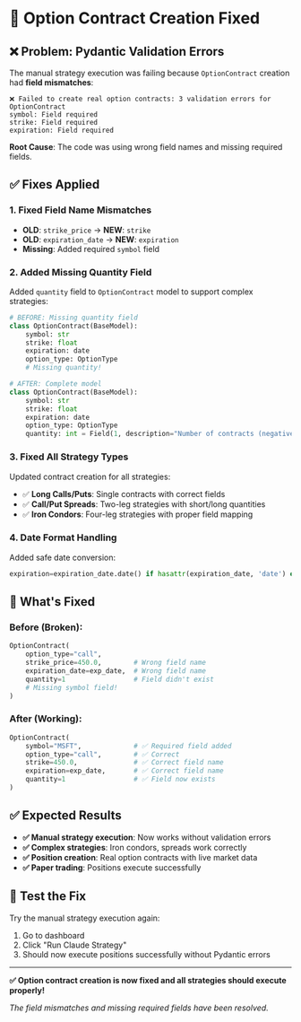 # 🔧 Option Contract Creation Fixed

## ❌ **Problem: Pydantic Validation Errors**

The manual strategy execution was failing because `OptionContract` creation had **field mismatches**:

```
❌ Failed to create real option contracts: 3 validation errors for OptionContract
symbol: Field required
strike: Field required  
expiration: Field required
```

**Root Cause**: The code was using wrong field names and missing required fields.

## ✅ **Fixes Applied**

### **1. Fixed Field Name Mismatches**
- **OLD**: `strike_price` → **NEW**: `strike` 
- **OLD**: `expiration_date` → **NEW**: `expiration`
- **Missing**: Added required `symbol` field

### **2. Added Missing Quantity Field**
Added `quantity` field to `OptionContract` model to support complex strategies:

```python
# BEFORE: Missing quantity field
class OptionContract(BaseModel):
    symbol: str
    strike: float  
    expiration: date
    option_type: OptionType
    # Missing quantity!

# AFTER: Complete model
class OptionContract(BaseModel):
    symbol: str
    strike: float
    expiration: date
    option_type: OptionType
    quantity: int = Field(1, description="Number of contracts (negative for short)")
```

### **3. Fixed All Strategy Types**
Updated contract creation for all strategies:
- ✅ **Long Calls/Puts**: Single contracts with correct fields
- ✅ **Call/Put Spreads**: Two-leg strategies with short/long quantities
- ✅ **Iron Condors**: Four-leg strategies with proper field mapping

### **4. Date Format Handling**
Added safe date conversion:
```python
expiration=expiration_date.date() if hasattr(expiration_date, 'date') else expiration_date
```

## 🎯 **What's Fixed**

### **Before (Broken)**:
```python
OptionContract(
    option_type="call",
    strike_price=450.0,        # Wrong field name
    expiration_date=exp_date,  # Wrong field name  
    quantity=1                 # Field didn't exist
    # Missing symbol field!
)
```

### **After (Working)**:
```python
OptionContract(
    symbol="MSFT",             # ✅ Required field added
    option_type="call",        # ✅ Correct
    strike=450.0,              # ✅ Correct field name
    expiration=exp_date,       # ✅ Correct field name
    quantity=1                 # ✅ Field now exists
)
```

## ✅ **Expected Results**

- **✅ Manual strategy execution**: Now works without validation errors
- **✅ Complex strategies**: Iron condors, spreads work correctly  
- **✅ Position creation**: Real option contracts with live market data
- **✅ Paper trading**: Positions execute successfully

## 🚀 **Test the Fix**

Try the manual strategy execution again:
1. Go to dashboard
2. Click "Run Claude Strategy" 
3. Should now execute positions successfully without Pydantic errors

---

**✅ Option contract creation is now fixed and all strategies should execute properly!**

*The field mismatches and missing required fields have been resolved.*